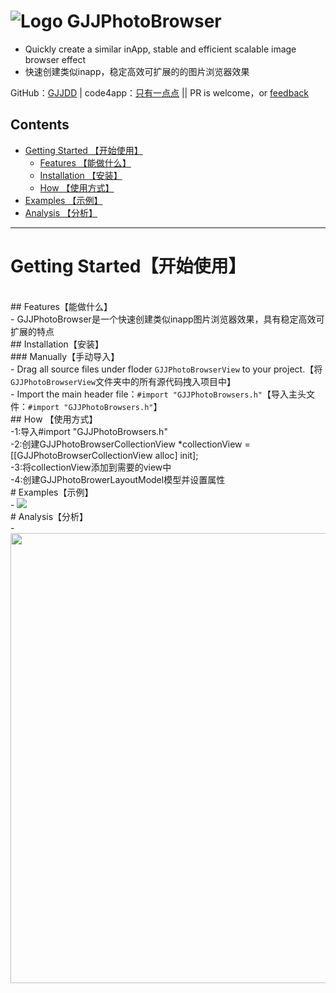 
![Logo](http://7s1sju.com1.z0.glb.clouddn.com/GJJ.png)
GJJPhotoBrowser
===
- Quickly create a similar inApp, stable and efficient scalable image browser effect
- 快速创建类似inapp，稳定高效可扩展的的图片浏览器效果


GitHub：[GJJDD](https://github.com/GJJDD) | code4app：[只有一点点](http://code4app.com/thread-8703-1-1.html) || PR is welcome，or [feedback](mailto:434779154@qq.com)


## Contents
* [Getting Started 【开始使用】](#Getting_Started)
	* [Features 【能做什么】](#Features)
	* [Installation 【安装】](#Installation)
	* [How 【使用方式】](#How)
* [Examples 【示例】](#Examples)
* [Analysis 【分析】](#Analysis)
---


# <a id="Getting_Started"></a> Getting Started【开始使用】
 <br/>## <a id="Features"></a> Features【能做什么】
   <br/>- GJJPhotoBrowser是一个快速创建类似inapp图片浏览器效果，具有稳定高效可扩展的特点
 <br/>## <a id="Installation"></a> Installation【安装】
  <br/>### Manually【手动导入】
    <br/>- Drag all source files under floder `GJJPhotoBrowserView` to your project.【将`GJJPhotoBrowserView`文件夹中的所有源代码拽入项目中】
     <br/>- Import the main header file：`#import "GJJPhotoBrowsers.h"`【导入主头文件：`#import "GJJPhotoBrowsers.h"`】
  <br/>## <a id="How"></a> How 【使用方式】
     <br/>-1:导入#import "GJJPhotoBrowsers.h"
     <br/>-2:创建GJJPhotoBrowserCollectionView *collectionView = [[GJJPhotoBrowserCollectionView alloc] init];
     <br/>-3:将collectionView添加到需要的view中
     <br/>-4:创建GJJPhotoBrowerLayoutModel模型并设置属性
 <br/># <a id="Examples"></a> Examples【示例】
    <br/> - <img src="http://7s1sju.com1.z0.glb.clouddn.com/%E4%BB%BFin%E5%9B%BE%E7%89%87%E6%B5%8F%E8%A7%88%E5%99%A81.gif"/>
 <br/># <a id="Analysis"></a> Analysis【分析】
    <br/> -<img src="http://7s1sju.com1.z0.glb.clouddn.com/Snip20160612_4.png"  height="720" width="594"/>
